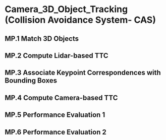 # Camera_3D_Object_Tracking (Collision Avoidance System- CAS)
## MP.1 Match 3D Objects
## MP.2 Compute Lidar-based TTC
## MP.3 Associate Keypoint Correspondences with Bounding Boxes
## MP.4 Compute Camera-based TTC
## MP.5 Performance Evaluation 1
## MP.6 Performance Evaluation 2
